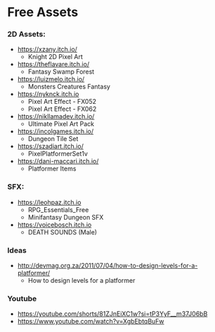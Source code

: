 # Free Assets

### 2D Assets:
- https://xzany.itch.io/
  - Knight 2D Pixel Art
- https://theflavare.itch.io/
  - Fantasy Swamp Forest
- https://luizmelo.itch.io/
  - Monsters Creatures Fantasy
- https://nyknck.itch.io
  - Pixel Art Effect - FX052
  - Pixel Art Effect - FX062
- https://nikllamadev.itch.io/
  - Ultimate Pixel Art Pack
- https://incolgames.itch.io/
  - Dungeon Tile Set
- https://szadiart.itch.io/
  - PixelPlatformerSet1v
- https://dani-maccari.itch.io/
  - Platformer Items

### SFX:
- https://leohpaz.itch.io
  - RPG_Essentials_Free
  - Minifantasy Dungeon SFX 
- https://voicebosch.itch.io
  - DEATH SOUNDS (Male)

### Ideas
- http://devmag.org.za/2011/07/04/how-to-design-levels-for-a-platformer/
  - How to design levels for a platformer

### Youtube

- https://youtube.com/shorts/81ZJnEiXC1w?si=tP3YyF__m37J06bB
- https://www.youtube.com/watch?v=XgbEbtqBuFw
